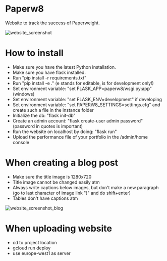 # Paperw8
 Website to track the success of Paperweight.

 ![website_screenshot](https://github.com/user-attachments/assets/bc27f7fb-c049-4979-bd91-a53a3f9c5d17)

# How to install
- Make sure you have the latest Python installation.
- Make sure you have flask installed.
- Run "pip install -r requirements.txt"
- Run "pip install -e ." (e stands for editable, is for development only!)
- Set environment variable: "set FLASK_APP=paperw8/wsgi.py:app" (windows)
- Set environment variable: "set FLASK_ENV=development" if developing
- Set environment variable: "set PAPERW8_SETTINGS=settings.cfg" and create such a file in the instance folder
- Initialize the db: "flask init-db"
- Create an admin account: "flask create-user admin password" (password in quotes is important)
- Run the website on localhost by doing: "flask run"
- Upload the performance file of your portfolio in the /admin/home console

# When creating a blog post
- Make sure the title image is 1280x720
- Title image cannot be changed easily atm
- Always write captions below images, but don't make a new paragraph (go to last character of image link ")" and do shift+enter)
- Tables don't have captions atm

![website_screenshot_blog](https://github.com/user-attachments/assets/b6b6ea83-c2c4-4920-b1ef-c6dbbc532a55)

# When uploading website

- cd to project location
- gcloud run deploy
- use europe-west1 as server
